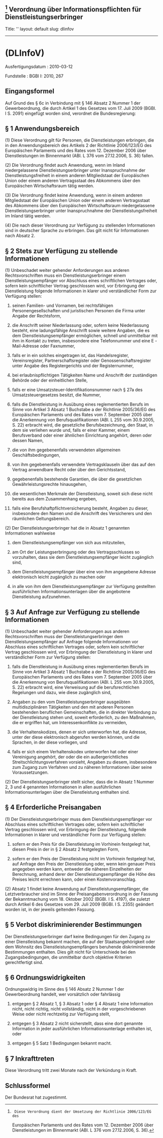 [^F1_772974_BJNR026700010]
Verordnung über Informationspflichten für Dienstleistungserbringer
---
Title: ''
layout: default
slug: dlinfov

---

#  (DLInfoV)

Ausfertigungsdatum
:   2010-03-12

Fundstelle
:   BGBl I: 2010, 267

[^F1_772974_BJNR026700010]:     Diese Verordnung dient der Umsetzung der Richtlinie 2006/123/EG des
    Europäischen Parlaments und des Rates vom 12. Dezember 2006 über
    Dienstleistungen im Binnenmarkt (ABl. L 376 vom 27.12.2006, S. 36).


## Eingangsformel

Auf Grund des § 6c in Verbindung mit § 146 Absatz 2 Nummer 1 der
Gewerbeordnung, die durch Artikel 1 des Gesetzes vom 17. Juli 2009
(BGBl. I S. 2091) eingefügt worden sind, verordnet die
Bundesregierung:


## § 1 Anwendungsbereich

(1) Diese Verordnung gilt für Personen, die Dienstleistungen
erbringen, die in den Anwendungsbereich des Artikels 2 der Richtlinie
2006/123/EG des Europäischen Parlaments und des Rates vom 12. Dezember
2006 über Dienstleistungen im Binnenmarkt (ABl. L 376 vom 27.12.2006,
S. 36) fallen.

(2) Die Verordnung findet auch Anwendung, wenn im Inland
niedergelassene Dienstleistungserbringer unter Inanspruchnahme der
Dienstleistungsfreiheit in einem anderen Mitgliedstaat der
Europäischen Union oder einem anderen Vertragsstaat des Abkommens über
den Europäischen Wirtschaftsraum tätig werden.

(3) Die Verordnung findet keine Anwendung, wenn in einem anderen
Mitgliedstaat der Europäischen Union oder einem anderen Vertragsstaat
des Abkommens über den Europäischen Wirtschaftsraum niedergelassene
Dienstleistungserbringer unter Inanspruchnahme der
Dienstleistungsfreiheit im Inland tätig werden.

(4) Die nach dieser Verordnung zur Verfügung zu stellenden
Informationen sind in deutscher Sprache zu erbringen. Das gilt nicht
für Informationen nach Absatz 2.


## § 2 Stets zur Verfügung zu stellende Informationen

(1) Unbeschadet weiter gehender Anforderungen aus anderen
Rechtsvorschriften muss ein Dienstleistungserbringer einem
Dienstleistungsempfänger vor Abschluss eines schriftlichen Vertrages
oder, sofern kein schriftlicher Vertrag geschlossen wird, vor
Erbringung der Dienstleistung folgende Informationen in klarer und
verständlicher Form zur Verfügung stellen:

1.  seinen Familien- und Vornamen, bei rechtsfähigen
    Personengesellschaften und juristischen Personen die Firma unter
    Angabe der Rechtsform,


2.  die Anschrift seiner Niederlassung oder, sofern keine Niederlassung
    besteht, eine ladungsfähige Anschrift sowie weitere Angaben, die es
    dem Dienstleistungsempfänger ermöglichen, schnell und unmittelbar mit
    ihm in Kontakt zu treten, insbesondere eine Telefonnummer und eine E
    -Mail-Adresse oder Faxnummer,


3.  falls er in ein solches eingetragen ist, das Handelsregister,
    Vereinsregister, Partnerschaftsregister oder Genossenschaftsregister
    unter Angabe des Registergerichts und der Registernummer,


4.  bei erlaubnispflichtigen Tätigkeiten Name und Anschrift der
    zuständigen Behörde oder der einheitlichen Stelle,


5.  falls er eine Umsatzsteuer-Identifikationsnummer nach § 27a des
    Umsatzsteuergesetzes besitzt, die Nummer,


6.  falls die Dienstleistung in Ausübung eines reglementierten Berufs im
    Sinne von Artikel 3 Absatz 1 Buchstabe a der Richtlinie 2005/36/EG des
    Europäischen Parlaments und des Rates vom 7. September 2005 über die
    Anerkennung von Berufsqualifikationen (ABl. L 255 vom 30.9.2005, S.
    22) erbracht wird, die gesetzliche Berufsbezeichnung, den Staat, in
    dem sie verliehen wurde und, falls er einer Kammer, einem
    Berufsverband oder einer ähnlichen Einrichtung angehört, deren oder
    dessen Namen,


7.  die von ihm gegebenenfalls verwendeten allgemeinen
    Geschäftsbedingungen,


8.  von ihm gegebenenfalls verwendete Vertragsklauseln über das auf den
    Vertrag anwendbare Recht oder über den Gerichtsstand,


9.  gegebenenfalls bestehende Garantien, die über die gesetzlichen
    Gewährleistungsrechte hinausgehen,


10. die wesentlichen Merkmale der Dienstleistung, soweit sich diese nicht
    bereits aus dem Zusammenhang ergeben,


11. falls eine Berufshaftpflichtversicherung besteht, Angaben zu dieser,
    insbesondere den Namen und die Anschrift des Versicherers und den
    räumlichen Geltungsbereich.




(2) Der Dienstleistungserbringer hat die in Absatz 1 genannten
Informationen wahlweise

1.  dem Dienstleistungsempfänger von sich aus mitzuteilen,


2.  am Ort der Leistungserbringung oder des Vertragsschlusses so
    vorzuhalten, dass sie dem Dienstleistungsempfänger leicht zugänglich
    sind,


3.  dem Dienstleistungsempfänger über eine von ihm angegebene Adresse
    elektronisch leicht zugänglich zu machen oder


4.  in alle von ihm dem Dienstleistungsempfänger zur Verfügung gestellten
    ausführlichen Informationsunterlagen über die angebotene
    Dienstleistung aufzunehmen.





## § 3 Auf Anfrage zur Verfügung zu stellende Informationen

(1) Unbeschadet weiter gehender Anforderungen aus anderen
Rechtsvorschriften muss der Dienstleistungserbringer dem
Dienstleistungsempfänger auf Anfrage folgende Informationen vor
Abschluss eines schriftlichen Vertrages oder, sofern kein
schriftlicher Vertrag geschlossen wird, vor Erbringung der
Dienstleistung in klarer und verständlicher Form zur Verfügung
stellen:

1.  falls die Dienstleistung in Ausübung eines reglementierten Berufs im
    Sinne von Artikel 3 Absatz 1 Buchstabe a der Richtlinie 2005/36/EG des
    Europäischen Parlaments und des Rates vom 7. September 2005 über die
    Anerkennung von Berufsqualifikationen (ABl. L 255 vom 30.9.2005, S.
    22) erbracht wird, eine Verweisung auf die berufsrechtlichen
    Regelungen und dazu, wie diese zugänglich sind,


2.  Angaben zu den vom Dienstleistungserbringer ausgeübten
    multidisziplinären Tätigkeiten und den mit anderen Personen
    bestehenden beruflichen Gemeinschaften, die in direkter Verbindung zu
    der Dienstleistung stehen und, soweit erforderlich, zu den Maßnahmen,
    die er ergriffen hat, um Interessenkonflikte zu vermeiden,


3.  die Verhaltenskodizes, denen er sich unterworfen hat, die Adresse,
    unter der diese elektronisch abgerufen werden können, und die
    Sprachen, in der diese vorliegen, und


4.  falls er sich einem Verhaltenskodex unterworfen hat oder einer
    Vereinigung angehört, der oder die ein außergerichtliches
    Streitschlichtungsverfahren vorsieht, Angaben zu diesem, insbesondere
    zum Zugang zum Verfahren und zu näheren Informationen über seine
    Voraussetzungen.




(2) Der Dienstleistungserbringer stellt sicher, dass die in Absatz 1
Nummer 2, 3 und 4 genannten Informationen in allen ausführlichen
Informationsunterlagen über die Dienstleistung enthalten sind.


## § 4 Erforderliche Preisangaben

(1) Der Dienstleistungserbringer muss dem Dienstleistungsempfänger vor
Abschluss eines schriftlichen Vertrages oder, sofern kein
schriftlicher Vertrag geschlossen wird, vor Erbringung der
Dienstleistung, folgende Informationen in klarer und verständlicher
Form zur Verfügung stellen:

1.  sofern er den Preis für die Dienstleistung im Vorhinein festgelegt
    hat, diesen Preis in der in § 2 Absatz 2 festgelegten Form,


2.  sofern er den Preis der Dienstleistung nicht im Vorhinein festgelegt
    hat, auf Anfrage den Preis der Dienstleistung oder, wenn kein genauer
    Preis angegeben werden kann, entweder die näheren Einzelheiten der
    Berechnung, anhand derer der Dienstleistungsempfänger die Höhe des
    Preises leicht errechnen kann, oder einen Kostenvoranschlag.




(2) Absatz 1 findet keine Anwendung auf Dienstleistungsempfänger, die
Letztverbraucher sind im Sinne der Preisangabenverordnung in der
Fassung der Bekanntmachung vom 18. Oktober 2002 (BGBl. I S. 4197), die
zuletzt durch Artikel 6 des Gesetzes vom 29. Juli 2009 (BGBl. I S.
2355) geändert worden ist, in der jeweils geltenden Fassung.


## § 5 Verbot diskriminierender Bestimmungen

Der Dienstleistungserbringer darf keine Bedingungen für den Zugang zu
einer Dienstleistung bekannt machen, die auf der Staatsangehörigkeit
oder dem Wohnsitz des Dienstleistungsempfängers beruhende
diskriminierende Bestimmungen enthalten. Dies gilt nicht für
Unterschiede bei den Zugangsbedingungen, die unmittelbar durch
objektive Kriterien gerechtfertigt sind.


## § 6 Ordnungswidrigkeiten

Ordnungswidrig im Sinne des § 146 Absatz 2 Nummer 1 der Gewerbeordnung
handelt, wer vorsätzlich oder fahrlässig

1.  entgegen § 2 Absatz 1, § 3 Absatz 1 oder § 4 Absatz 1 eine Information
    nicht, nicht richtig, nicht vollständig, nicht in der vorgeschriebenen
    Weise oder nicht rechtzeitig zur Verfügung stellt,


2.  entgegen § 3 Absatz 2 nicht sicherstellt, dass eine dort genannte
    Information in jeder ausführlichen Informationsunterlage enthalten
    ist, oder


3.  entgegen § 5 Satz 1 Bedingungen bekannt macht.





## § 7 Inkrafttreten

Diese Verordnung tritt zwei Monate nach der Verkündung in Kraft.


## Schlussformel

Der Bundesrat hat zugestimmt.

